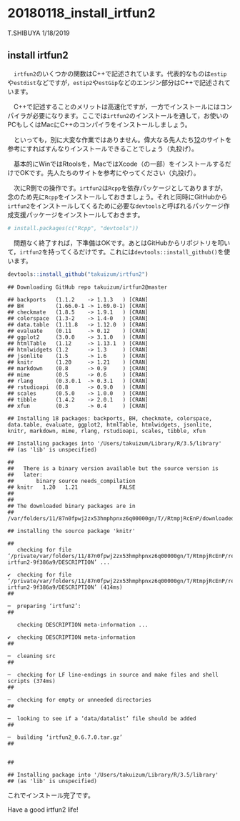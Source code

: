 20180118\_install\_irtfun2
================
T.SHIBUYA
1/18/2019

## install irtfun2

　`irtfun2`のいくつかの関数はC++で記述されています。代表的なものは`estip`や`estdist`などですが，`estip2`や`estGip`などのエンジン部分はC++で記述されています。

　C++で記述することのメリットは高速化ですが，一方でインストールにはコンパイラが必要になります。ここでは`irtfun2`のインストールを通して，お使いのPCもしくはMacにC++のコンパイラをインストールしましょう。

　といっても，別に大変な作業ではありません。偉大なる先人たち[1](https://teuder.github.io/rcpp4everyone_ja/)[2](https://sudori.info/stat/stat_rcpp_01.html)のサイトを参考にすればすんなりインストールできることでしょう（丸投げ）。

　基本的にWinではRtoolsを，MacではXcode（の一部）をインストールするだけでOKです。先人たちのサイトを参考にやってください（丸投げ）。

　次にR側での操作です。`irtfun2`は`Rcpp`を依存パッケージとしてありますが，念のため先に`Rcpp`をインストールしておきましょう。それと同時にGitHubから`irtfun2`をインストールしてくるために必要な`devtools`と呼ばれるパッケージ作成支援パッケージをインストールしておきます。
　

``` r
# install.packages(c("Rcpp", "devtools"))
```

　問題なく終了すれば，下準備はOKです。あとはGitHubからリポジトリを叩いて，`irtfun2`を持ってくるだけです。これには`devtools::install_github()`を使います。
　

``` r
devtools::install_github("takuizum/irtfun2")
```

    ## Downloading GitHub repo takuizum/irtfun2@master

    ## backports   (1.1.2    -> 1.1.3   ) [CRAN]
    ## BH          (1.66.0-1 -> 1.69.0-1) [CRAN]
    ## checkmate   (1.8.5    -> 1.9.1   ) [CRAN]
    ## colorspace  (1.3-2    -> 1.4-0   ) [CRAN]
    ## data.table  (1.11.8   -> 1.12.0  ) [CRAN]
    ## evaluate    (0.11     -> 0.12    ) [CRAN]
    ## ggplot2     (3.0.0    -> 3.1.0   ) [CRAN]
    ## htmlTable   (1.12     -> 1.13.1  ) [CRAN]
    ## htmlwidgets (1.2      -> 1.3     ) [CRAN]
    ## jsonlite    (1.5      -> 1.6     ) [CRAN]
    ## knitr       (1.20     -> 1.21    ) [CRAN]
    ## markdown    (0.8      -> 0.9     ) [CRAN]
    ## mime        (0.5      -> 0.6     ) [CRAN]
    ## rlang       (0.3.0.1  -> 0.3.1   ) [CRAN]
    ## rstudioapi  (0.8      -> 0.9.0   ) [CRAN]
    ## scales      (0.5.0    -> 1.0.0   ) [CRAN]
    ## tibble      (1.4.2    -> 2.0.1   ) [CRAN]
    ## xfun        (0.3      -> 0.4     ) [CRAN]

    ## Installing 18 packages: backports, BH, checkmate, colorspace, data.table, evaluate, ggplot2, htmlTable, htmlwidgets, jsonlite, knitr, markdown, mime, rlang, rstudioapi, scales, tibble, xfun

    ## Installing packages into '/Users/takuizum/Library/R/3.5/library'
    ## (as 'lib' is unspecified)

    ## 
    ##   There is a binary version available but the source version is
    ##   later:
    ##       binary source needs_compilation
    ## knitr   1.20   1.21             FALSE
    ## 
    ## 
    ## The downloaded binary packages are in
    ##  /var/folders/11/87n0fpwj2zx53hmphpnxz6q00000gn/T//RtmpjRcEnP/downloaded_packages

    ## installing the source package 'knitr'

    ##   
       checking for file ‘/private/var/folders/11/87n0fpwj2zx53hmphpnxz6q00000gn/T/RtmpjRcEnP/remotes69364dcbf64e/takuizum-irtfun2-9f386a9/DESCRIPTION’ ...
      
    ✔  checking for file ‘/private/var/folders/11/87n0fpwj2zx53hmphpnxz6q00000gn/T/RtmpjRcEnP/remotes69364dcbf64e/takuizum-irtfun2-9f386a9/DESCRIPTION’ (414ms)
    ## 
      
    ─  preparing ‘irtfun2’:
    ## 
      
       checking DESCRIPTION meta-information ...
      
    ✔  checking DESCRIPTION meta-information
    ## 
      
    ─  cleaning src
    ## 
      
    ─  checking for LF line-endings in source and make files and shell scripts (374ms)
    ## 
      
    ─  checking for empty or unneeded directories
    ## 
      
    ─  looking to see if a ‘data/datalist’ file should be added
    ## 
      
    ─  building ‘irtfun2_0.6.7.0.tar.gz’
    ## 
      
       
    ## 

    ## Installing package into '/Users/takuizum/Library/R/3.5/library'
    ## (as 'lib' is unspecified)

これでインストール完了です。

Have a good irtfun2 life\!

